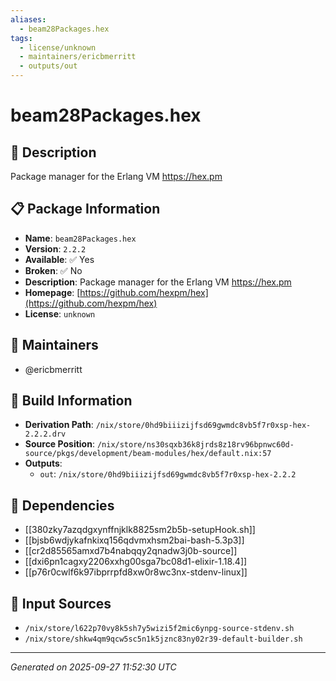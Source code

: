 ```yaml
---
aliases:
  - beam28Packages.hex
tags:
  - license/unknown
  - maintainers/ericbmerritt
  - outputs/out
---
```


# beam28Packages.hex

## 📝 Description

Package manager for the Erlang VM https://hex.pm

## 📋 Package Information

- **Name**: `beam28Packages.hex`
- **Version**: `2.2.2`
- **Available**: ✅ Yes
- **Broken**: ✅ No
- **Description**: Package manager for the Erlang VM https://hex.pm
- **Homepage**: [https://github.com/hexpm/hex](https://github.com/hexpm/hex)
- **License**: `unknown`
## 👥 Maintainers

- @ericbmerritt


## 🔧 Build Information

- **Derivation Path**: `/nix/store/0hd9biiizijfsd69gwmdc8vb5f7r0xsp-hex-2.2.2.drv`
- **Source Position**: `/nix/store/ns30sqxb36k8jrds8z18rv96bpnwc60d-source/pkgs/development/beam-modules/hex/default.nix:57`
- **Outputs**:
  - `out`:  `/nix/store/0hd9biiizijfsd69gwmdc8vb5f7r0xsp-hex-2.2.2`

## 🔗 Dependencies

- [[380zky7azqdgxynffnjklk8825sm2b5b-setupHook.sh]]
- [[bjsb6wdjykafnkixq156qdvmxhsm2bai-bash-5.3p3]]
- [[cr2d85565amxd7b4nabqqy2qnadw3j0b-source]]
- [[dxi6pn1cagxy2206xxhg00sga7bc08d1-elixir-1.18.4]]
- [[p76r0cwlf6k97ibprrpfd8xw0r8wc3nx-stdenv-linux]]

## 📁 Input Sources

- `/nix/store/l622p70vy8k5sh7y5wizi5f2mic6ynpg-source-stdenv.sh`
- `/nix/store/shkw4qm9qcw5sc5n1k5jznc83ny02r39-default-builder.sh`

---
*Generated on 2025-09-27 11:52:30 UTC*
